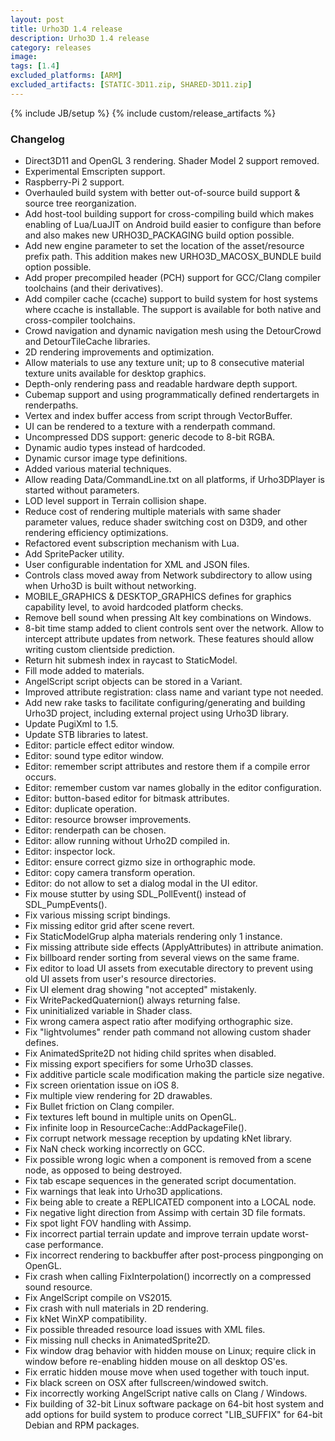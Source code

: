 ```yaml
---
layout: post
title: Urho3D 1.4 release
description: Urho3D 1.4 release
category: releases
image:
tags: [1.4]
excluded_platforms: [ARM]
excluded_artifacts: [STATIC-3D11.zip, SHARED-3D11.zip]
---
```

{% include JB/setup %}
{% include custom/release_artifacts %}

### Changelog
- Direct3D11 and OpenGL 3 rendering. Shader Model 2 support removed.
- Experimental Emscripten support.
- Raspberry-Pi 2 support.
- Overhauled build system with better out-of-source build support & source tree reorganization.
- Add host-tool building support for cross-compiling build which makes enabling of Lua/LuaJIT on Android build easier to configure than before and also makes new URHO3D_PACKAGING build option possible.
- Add new engine parameter to set the location of the asset/resource prefix path. This addition makes new URHO3D_MACOSX_BUNDLE build option possible.
- Add proper precompiled header (PCH) support for GCC/Clang compiler toolchains (and their derivatives).
- Add compiler cache (ccache) support to build system for host systems where ccache is installable. The support is available for both native and cross-compiler toolchains.
- Crowd navigation and dynamic navigation mesh using the DetourCrowd and DetourTileCache libraries.
- 2D rendering improvements and optimization.
- Allow materials to use any texture unit; up to 8 consecutive material texture units available for desktop graphics.
- Depth-only rendering pass and readable hardware depth support.
- Cubemap support and using programmatically defined rendertargets in renderpaths.
- Vertex and index buffer access from script through VectorBuffer.
- UI can be rendered to a texture with a renderpath command.
- Uncompressed DDS support: generic decode to 8-bit RGBA.
- Dynamic audio types instead of hardcoded.
- Dynamic cursor image type definitions.
- Added various material techniques.
- Allow reading Data/CommandLine.txt on all platforms, if Urho3DPlayer is started without parameters.
- LOD level support in Terrain collision shape.
- Reduce cost of rendering multiple materials with same shader parameter values, reduce shader switching cost on D3D9, and other rendering efficiency optimizations.
- Refactored event subscription mechanism with Lua.
- Add SpritePacker utility.
- User configurable indentation for XML and JSON files.
- Controls class moved away from Network subdirectory to allow using when Urho3D is built without networking.
- MOBILE_GRAPHICS & DESKTOP_GRAPHICS defines for graphics capability level, to avoid hardcoded platform checks.
- Remove bell sound when pressing Alt key combinations on Windows.
- 8-bit time stamp added to client controls sent over the network. Allow to intercept attribute updates from network. These features should allow writing custom clientside prediction.
- Return hit submesh index in raycast to StaticModel.
- Fill mode added to materials.
- AngelScript script objects can be stored in a Variant.
- Improved attribute registration: class name and variant type not needed.
- Add new rake tasks to facilitate configuring/generating and building Urho3D project, including external project using Urho3D library.
- Update PugiXml to 1.5.
- Update STB libraries to latest.
- Editor: particle effect editor window.
- Editor: sound type editor window.
- Editor: remember script attributes and restore them if a compile error occurs.
- Editor: remember custom var names globally in the editor configuration.
- Editor: button-based editor for bitmask attributes.
- Editor: duplicate operation.
- Editor: resource browser improvements.
- Editor: renderpath can be chosen.
- Editor: allow running without Urho2D compiled in.
- Editor: inspector lock.
- Editor: ensure correct gizmo size in orthographic mode.
- Editor: copy camera transform operation.
- Editor: do not allow to set a dialog modal in the UI editor.
- Fix mouse stutter by using SDL_PollEvent() instead of SDL_PumpEvents().
- Fix various missing script bindings.
- Fix missing editor grid after scene revert.
- Fix StaticModelGrup alpha materials rendering only 1 instance.
- Fix missing attribute side effects (ApplyAttributes) in attribute animation.
- Fix billboard render sorting from several views on the same frame.
- Fix editor to load UI assets from executable directory to prevent using old UI assets from user's resource directories.
- Fix UI element drag showing "not accepted" mistakenly.
- Fix WritePackedQuaternion() always returning false.
- Fix uninitialized variable in Shader class.
- Fix wrong camera aspect ratio after modifying orthographic size.
- Fix "lightvolumes" render path command not allowing custom shader defines.
- Fix AnimatedSprite2D not hiding child sprites when disabled.
- Fix missing export specifiers for some Urho3D classes.
- Fix additive particle scale modification making the particle size negative.
- Fix screen orientation issue on iOS 8.
- Fix multiple view rendering for 2D drawables.
- Fix Bullet friction on Clang compiler.
- Fix textures left bound in multiple units on OpenGL.
- Fix infinite loop in ResourceCache::AddPackageFile().
- Fix corrupt network message reception by updating kNet library.
- Fix NaN check working incorrectly on GCC.
- Fix possible wrong logic when a component is removed from a scene node, as opposed to being destroyed.
- Fix tab escape sequences in the generated script documentation.
- Fix warnings that leak into Urho3D applications.
- Fix being able to create a REPLICATED component into a LOCAL node.
- Fix negative light direction from Assimp with certain 3D file formats.
- Fix spot light FOV handling with Assimp.
- Fix incorrect partial terrain update and improve terrain update worst-case performance.
- Fix incorrect rendering to backbuffer after post-process pingponging on OpenGL.
- Fix crash when calling FixInterpolation() incorrectly on a compressed sound resource.
- Fix AngelScript compile on VS2015.
- Fix crash with null materials in 2D rendering.
- Fix kNet WinXP compatibility.
- Fix possible threaded resource load issues with XML files.
- Fix missing null checks in AnimatedSprite2D.
- Fix window drag behavior with hidden mouse on Linux; require click in window before re-enabling hidden mouse on all desktop OS'es.
- Fix erratic hidden mouse move when used together with touch input.
- Fix black screen on OSX after fullscreen/windowed switch.
- Fix incorrectly working AngelScript native calls on Clang / Windows.
- Fix building of 32-bit Linux software package on 64-bit host system and add options for build system to produce correct "LIB_SUFFIX" for 64-bit Debian and RPM packages.

